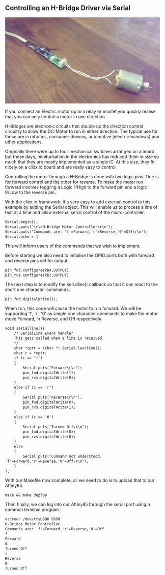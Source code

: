 Controlling an H-Bridge Driver via Serial
-----------------------------------------

![circuit-graphic](images/attiny-hbridge.jpg)

If you connect an Electric motor up to a relay or mosfet you quickly
realise that you can only control a motor in one direction.

H-Bridges are electronic circuits that double up the direction control
circuitry to allow the DC-Motor to run in either direction. The typical use
for these are in robotics, consumer devices, automotive (electric-windows) 
and other applications.

Originally there were up to four mechanical switches arranged on a board
but these days, miniturisation in the electronics has reduced them in size 
so much that they are mostly implemented as a single IC. At this size, they fit nicely on a clixx.io
board and are really easy to control. 

Controlling the motor through a H-Bridge is done with two logic pins. 
One is for forward control and the other for reverse. To make the motor run 
forward involves toggling a Logic 1/High to the forward pin and a logic 0/Low to the
reverse pin.

With the clixx.io framework, it's very easy to add external control to
this example by adding the Serial object. This will enable us to process
a line of text at a time and allow external serial control of the 
micro-controller.

    Serial.begin();
    Serial.puts("\r\nH-Bridge Motor Controller\r\n");
    Serial.puts("Commands are: 'f'=Forward,'r'=Reverse,'0'=Off\r\n");
    Serial.echo = 1

This will inform users of the commands that we wish to implement.

Before starting we also need to initialise the GPIO ports both with
forward and reverse pins set for output.

    pin_fwd.configure(PB4,OUTPUT);
    pin_rvs.configure(PB3,OUTPUT);

The next step is to modify the serialline() callback so that it
can react to the short one character commands.

    pin_fwd.digitalWrite(1);

When run, this code will cause the motor to run forward.
We will be supporting 'f', 'r', '0' as simple one character commands
to make the motor move Forward, in Reverse, and Off respectively.

    void serialline(){
        /* SerialLine Event handler
        This gets called when a line is received.
        */
        char *cptr = (char *) Serial.lastline();
        char c = *cptr;
        if (c == 'f')
        {
            Serial.puts("Forward\r\n");
            pin_fwd.digitalWrite(1);
            pin_rvs.digitalWrite(0);
        }
        else if (c == 'r')
        {
            Serial.puts("Reverse\r\n");
            pin_fwd.digitalWrite(0);
            pin_rvs.digitalWrite(1);
        }
        else if (c == '0')
        {
            Serial.puts("Turned Off\r\n");
            pin_fwd.digitalWrite(0);
            pin_rvs.digitalWrite(0);
        }
        else
        {
            Serial.puts("Command not understood. 'f'=Forward,'r'=Reverse,'0'=Off\r\n");
        }
    };

With our Makefile now complete, all we need to do is to upload that to
our Attiny85.

    make && make deploy
    
Then finally, we can log into our Attiny85 through the serial port using
a common terminal program.

    >screen /dev/ttyUSB0 9600
    H-Bridge Motor Controller
    Commands are: 'f'=Forward,'r'=Reverse,'0'=Off
    f
    Forward
    0
    Turned Off
    r
    Reverse
    0
    Turned Off

